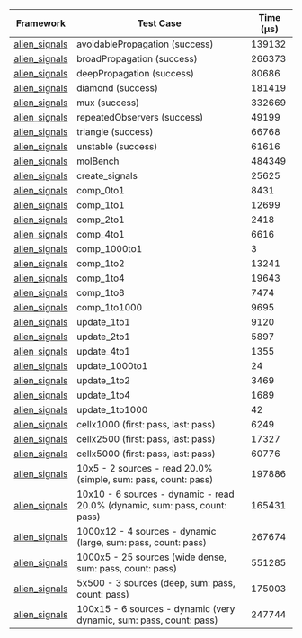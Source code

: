 | Framework | Test Case | Time (μs) |
| --- | --- | --- |
| [alien_signals](https://github.com/medz/alien-signals-dart) | avoidablePropagation (success) | 139132 |
| [alien_signals](https://github.com/medz/alien-signals-dart) | broadPropagation (success) | 266373 |
| [alien_signals](https://github.com/medz/alien-signals-dart) | deepPropagation (success) | 80686 |
| [alien_signals](https://github.com/medz/alien-signals-dart) | diamond (success) | 181419 |
| [alien_signals](https://github.com/medz/alien-signals-dart) | mux (success) | 332669 |
| [alien_signals](https://github.com/medz/alien-signals-dart) | repeatedObservers (success) | 49199 |
| [alien_signals](https://github.com/medz/alien-signals-dart) | triangle (success) | 66768 |
| [alien_signals](https://github.com/medz/alien-signals-dart) | unstable (success) | 61616 |
| [alien_signals](https://github.com/medz/alien-signals-dart) | molBench | 484349 |
| [alien_signals](https://github.com/medz/alien-signals-dart) | create_signals | 25625 |
| [alien_signals](https://github.com/medz/alien-signals-dart) | comp_0to1 | 8431 |
| [alien_signals](https://github.com/medz/alien-signals-dart) | comp_1to1 | 12699 |
| [alien_signals](https://github.com/medz/alien-signals-dart) | comp_2to1 | 2418 |
| [alien_signals](https://github.com/medz/alien-signals-dart) | comp_4to1 | 6616 |
| [alien_signals](https://github.com/medz/alien-signals-dart) | comp_1000to1 | 3 |
| [alien_signals](https://github.com/medz/alien-signals-dart) | comp_1to2 | 13241 |
| [alien_signals](https://github.com/medz/alien-signals-dart) | comp_1to4 | 19643 |
| [alien_signals](https://github.com/medz/alien-signals-dart) | comp_1to8 | 7474 |
| [alien_signals](https://github.com/medz/alien-signals-dart) | comp_1to1000 | 9695 |
| [alien_signals](https://github.com/medz/alien-signals-dart) | update_1to1 | 9120 |
| [alien_signals](https://github.com/medz/alien-signals-dart) | update_2to1 | 5897 |
| [alien_signals](https://github.com/medz/alien-signals-dart) | update_4to1 | 1355 |
| [alien_signals](https://github.com/medz/alien-signals-dart) | update_1000to1 | 24 |
| [alien_signals](https://github.com/medz/alien-signals-dart) | update_1to2 | 3469 |
| [alien_signals](https://github.com/medz/alien-signals-dart) | update_1to4 | 1689 |
| [alien_signals](https://github.com/medz/alien-signals-dart) | update_1to1000 | 42 |
| [alien_signals](https://github.com/medz/alien-signals-dart) | cellx1000 (first: pass, last: pass) | 6249 |
| [alien_signals](https://github.com/medz/alien-signals-dart) | cellx2500 (first: pass, last: pass) | 17327 |
| [alien_signals](https://github.com/medz/alien-signals-dart) | cellx5000 (first: pass, last: pass) | 60776 |
| [alien_signals](https://github.com/medz/alien-signals-dart) | 10x5 - 2 sources - read 20.0% (simple, sum: pass, count: pass) | 197886 |
| [alien_signals](https://github.com/medz/alien-signals-dart) | 10x10 - 6 sources - dynamic - read 20.0% (dynamic, sum: pass, count: pass) | 165431 |
| [alien_signals](https://github.com/medz/alien-signals-dart) | 1000x12 - 4 sources - dynamic (large, sum: pass, count: pass) | 267674 |
| [alien_signals](https://github.com/medz/alien-signals-dart) | 1000x5 - 25 sources (wide dense, sum: pass, count: pass) | 551285 |
| [alien_signals](https://github.com/medz/alien-signals-dart) | 5x500 - 3 sources (deep, sum: pass, count: pass) | 175003 |
| [alien_signals](https://github.com/medz/alien-signals-dart) | 100x15 - 6 sources - dynamic (very dynamic, sum: pass, count: pass) | 247744 |
